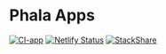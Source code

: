 # Phala Apps

[![CI-app](https://github.com/Phala-Network/apps/workflows/CI-app/badge.svg?branch=master)](https://github.com/Phala-Network/apps/actions/workflows/ci-app.yml)
[![Netlify Status](https://api.netlify.com/api/v1/badges/927fa773-d939-4450-acc3-22650c7e9524/deploy-status)](https://app.netlify.com/sites/app-phala-network/deploys)
[![StackShare](http://img.shields.io/badge/tech-stack-0690fa.svg?style=flat)](https://stackshare.io/kingsleydon/phala-fe)

